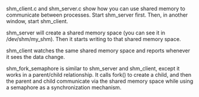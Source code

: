 
shm_client.c and shm_server.c show how you can use shared memory to communicate
between processes.  Start shm_server first.  Then, in another window, start
shm_client.

shm_server will create a shared memory space (you can see it in /dev/shm/my_shm).
Then it starts writing to that shared memory space.

shm_client watches the same shared memory space and reports whenever it sees
the data change.

shm_fork_semaphore is similar to shm_server and shm_client, except it works in a
parent/child relationship.  It calls fork() to create a child, and then the parent
and child communicate via the shared memory space while using a semaphore as a
synchronization mechanism.

